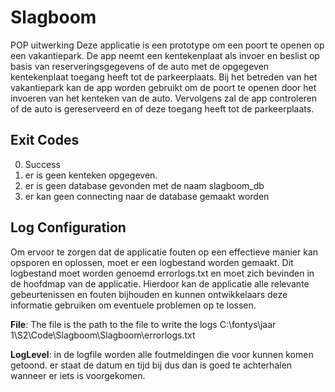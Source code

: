 # Slagboom
POP uitwerking
Deze applicatie is een prototype om een poort te openen op een vakantiepark. De app neemt een kentekenplaat als invoer en beslist op basis van reserveringsgegevens of de auto met de opgegeven kentekenplaat toegang heeft tot de parkeerplaats.
Bij het betreden van het vakantiepark kan de app worden gebruikt om de poort te openen door het invoeren van het kenteken van de auto. Vervolgens zal de app controleren of de auto is gereserveerd en of deze toegang heeft tot de parkeerplaats.
## Exit Codes
0. Success
1. er is geen kenteken opgegeven.
2. er is geen database gevonden met de naam slagboom_db
3. er kan geen connecting naar de database gemaakt worden

## Log Configuration
Om ervoor te zorgen dat de applicatie fouten op een effectieve manier kan opsporen en oplossen, moet er een logbestand worden gemaakt. Dit logbestand moet worden genoemd errorlogs.txt en moet zich bevinden in de hoofdmap van de applicatie. Hierdoor kan de applicatie alle relevante gebeurtenissen en fouten bijhouden en kunnen ontwikkelaars deze informatie gebruiken om eventuele problemen op te lossen.

**File**: The file is the path to the file to write the logs
C:\fontys\jaar 1\S2\Code\Slagboom\Slagboom\errorlogs.txt

**LogLevel**: 
in de logfile worden alle foutmeldingen die voor kunnen komen getoond. er staat de datum en tijd bij dus dan is goed te achterhalen
wanneer er iets is voorgekomen.
  